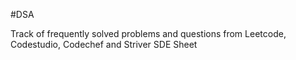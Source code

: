 #DSA

Track of frequently solved problems and questions from Leetcode, Codestudio, Codechef and Striver SDE Sheet
